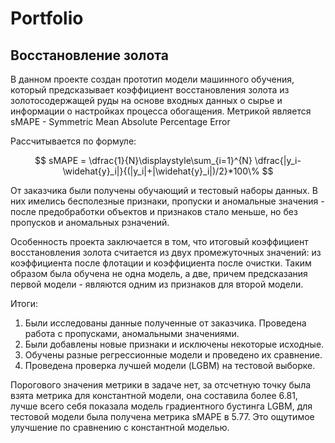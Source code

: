 # Portfolio

## Восстановление золота

В данном проекте создан прототип модели машинного обучения, который предсказывает коэффициент восстановления золота из золотосодержащей руды на основе входных данных о сырье и информации о настройках процесса обогащения. Метрикой является sMAPE - Symmetric Mean Absolute Percentage Error

Рассчитывается по формуле:

$$ sMAPE = \dfrac{1}{N}\displaystyle\sum_{i=1}^{N} \dfrac{|y_i-\widehat{y}_i|}{(|y_i|+|\widehat{y}_i|)/2}*100\% $$


От заказчика были получены обучающий и тестовый наборы данных. В них имелись бесполезные признаки, пропуски и аномальные значения - после предобработки объектов и признаков стало меньше, но без пропусков и аномальных рзначений.

Особенность проекта заключается в том, что итоговый коэффициент восстановления золота считается из двух промежуточных значений: из коэффициента после флотации и коэффициента после очистки. Таким образом была обучена не одна модель, а две, причем предсказания первой модели - являются одним из признаков для второй модели.

Итоги:

1. Были исследованы данные полученные от заказчика. Проведена работа с пропусками, аномальными значениями.
2. Были добавлены новые признаки и исключены некоторые исходные.
3. Обучены разные регрессионные модели и проведено их сравнение.
4. Проведена проверка лучшей модели (LGBM) на тестовой выборке.

Порогового значения метрики в задаче нет, за отсчетную точку была взята метрика для константной модели, она составила более 6.81, лучше всего себя показала модель градиентного бустинга LGBM, для тестовой модели была получена метрика sMAPE в 5.77. Это ощутимое улучшение по сравнению с константной моделью.
